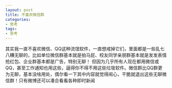```yaml
---
layout: post
title: 不喜欢微信群
categories:
- 思考
tags:
- 思考
---
```


其实我一直不喜欢微信、QQ这种流氓软件，一直想戒掉它们，里面都是一些乱七八糟无聊的，<!--more-->比如单位微信群基本就是拍马屁、校友同学亲朋群基本就是发发表情抢红包、企业群基本都是广告，特别无聊！ 但因为几乎所有人现在都用微信或QQ，甚至工作通知也用这些，逼得你不得不用这些垃圾软件。微信群比QQ群更为无聊，基本没啥用处，偶尔看一下其中内容就觉得闹心，干脆就退出这些无聊微信群！只有微博还可以凑合看看各种即时新闻
